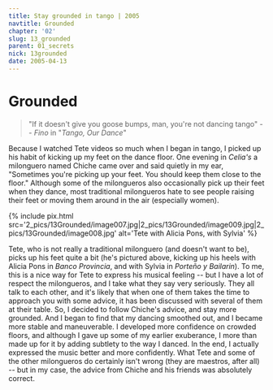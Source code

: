 ```yaml
---
title: Stay grounded in tango | 2005
navtitle: Grounded
chapter: '02'
slug: 13_grounded
parent: 01_secrets
nick: 13grounded
date: 2005-04-13
---
```


# Grounded

>"If it doesn't give you goose bumps,  man, you're not dancing tango"
>-- _Fino_ in "_Tango, Our Dance_"

Because I watched Tete videos so much when I began in tango, I picked up his habit of kicking up my feet on the dance floor.
One evening in _Celia's_ a milonguero named Chiche came over and said quietly in my ear, "Sometimes you're picking up your feet.
You should keep them close to the floor."
Although some of the milongueros also occasionally pick up their feet when they dance, most traditional milongueros hate to see people raising their feet or moving them around in the air (especially women).

{% include pix.html
src='2_pics/13Grounded/image007.jpg|2_pics/13Grounded/image009.jpg|2_pics/13Grounded/image008.jpg'
alt='Tete with Alicia Pons, with Sylvia'
%}

Tete, who is not really a traditional milonguero (and doesn't want to be), picks up his feet quite a bit
(he's pictured above, kicking up his heels with Alicia Pons in _Banco Provincia_, and with Sylvia in _Porteño y Bailarin_).
To me, this is a nice way for Tete to express his musical feeling -- but I have a lot of respect the milongueros, and I take what they say very seriously.
They all talk to each other, and it's likely that when one of them takes the time to approach you with some advice, it has been discussed with several of them at their table.
So, I decided to follow Chiche's advice, and stay more grounded.
And I began to find that my dancing smoothed out, and I became more stable and maneuverable.
I developed more confidence on crowded floors, and although I gave up some of my earlier exuberance, I more than made up for it by adding subtlety to the way I danced.
In the end, I actually expressed the music better and more confidently.
What Tete and some of the other milongueros do certainly isn't wrong (they are maestros, after all) --
but in my case, the advice from Chiche and his friends was absolutely correct.

